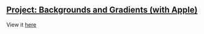 ## [Project: Backgrounds and Gradients (with Apple)](http://www.theodinproject.com/html5-and-css3/building-with-backgrounds-and-gradients?ref=lnav)

View it [here](https://htmlpreview.github.io/?https://github.com/cameronjkelley/the_odin_project/blob/master/apple-homepage/index.html)
